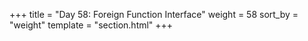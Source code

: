 +++
title = "Day 58: Foreign Function Interface"
weight = 58
sort_by = "weight"
template = "section.html"
+++
